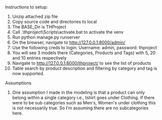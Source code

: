 Instructions to setup:
1) Unzip attached zip file
2) Copy source code and directories to local
3) The BASE_Dir is THProject
4) Call .\thproject\Scripts\activate.bat to activate the venv
5) Run python manage.py runserver
6) On the browser, navigate to http://127.0.0.1:8000/admin/
7) Use the following creds to login:
Username: admin, password: thproject
8) You will see 3 models there (Categories, Products and Tags) with 5, 20 and 10 entries respectively
9) Navigate to http://127.0.0.1:8000/thproject/ to see the list of products
10) Table search by product description and filtering by category and tag is now supported.

Assumptions
1) One assumption I made in the modeling is that a product can only belong within a single category i.e., tshirt goes under Clothing. If there were to be sub categories such as Men's, Women's under clothing this is not necessarily true. So I'm assuming there are no subcategories here. 
